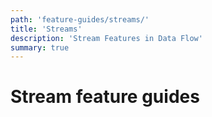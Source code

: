 ```yaml
---
path: 'feature-guides/streams/'
title: 'Streams'
description: 'Stream Features in Data Flow'
summary: true
---
```


# Stream feature guides

